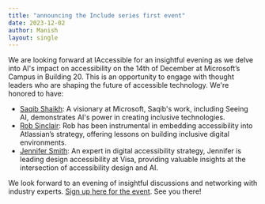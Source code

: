 ```yaml
---
title: "announcing the Include series first event"
date: 2023-12-02
author: Manish
layout: single
---
```

We are looking forward at IAccessible for an insightful evening as we delve into AI's impact on accessibility on the 14th of December at Microsoft’s Campus in Building 20. This is an opportunity to engage with thought leaders who are shaping the future of accessible technology.
We're honored to have:
* [Saqib Shaikh](https://www.linkedin.com/in/saqibshaikh/): A visionary at Microsoft, Saqib's work, including Seeing AI, demonstrates AI's power in creating inclusive technologies.
* [Rob Sinclair](https://www.linkedin.com/in/sinclairrob/): Rob has been instrumental in embedding accessibility into Atlassian’s strategy, offering lessons on building inclusive digital environments.
* [Jennifer Smith](https://www.linkedin.com/in/jennifer-smith-pcwa/): An expert in digital accessibility strategy, Jennifer is leading design accessibility at Visa, providing valuable insights at the intersection of accessibility design and AI. 

We look forward to an evening of insightful discussions and networking with industry experts. [Sign up here for the event](https://lu.ma/8wnjyhrc). See you there!


